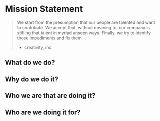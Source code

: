 # Mission Statement

> We start from the presumption that our people are talented and want to contribute. We accept that, without meaning to, our company is stifling that talent in myriad unseen ways. Finally, we try to identify those impediments and fix them
> - creativity, inc.

## What do we do?

## Why do we do it?

## Who we are that are doing it?

## Who are we doing it for?
